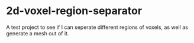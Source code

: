 # 2d-voxel-region-separator
A test project to see if I can seperate different regions of voxels, as well as generate a mesh out of it.
